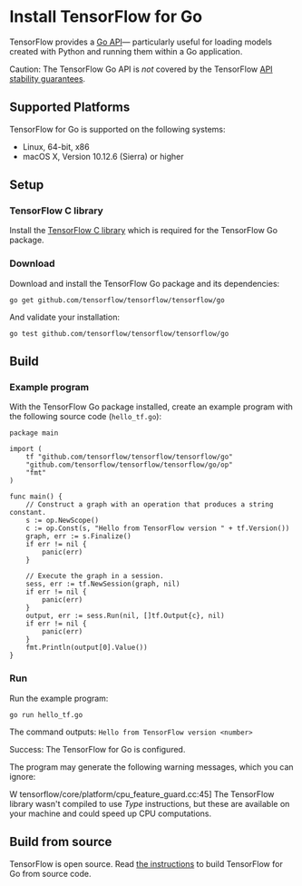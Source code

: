# Install TensorFlow for Go

TensorFlow provides a
[Go API](https://godoc.org/github.com/tensorflow/tensorflow/tensorflow/go)—
particularly useful for loading models created with Python and running them
within a Go application.

Caution: The TensorFlow Go API is *not* covered by the TensorFlow
[API stability guarantees](/docs/tensorflow/guide/version_compat).


## Supported Platforms

TensorFlow for Go is supported on the following systems:

* Linux, 64-bit, x86
* macOS X, Version 10.12.6 (Sierra) or higher


## Setup

### TensorFlow C library

Install the [TensorFlow C library](/docs/tensorflow/install/lang_c) which is required for the
TensorFlow Go package.

### Download

Download and install the TensorFlow Go package and its dependencies:

    go get github.com/tensorflow/tensorflow/tensorflow/go

And validate your installation:

    go test github.com/tensorflow/tensorflow/tensorflow/go


## Build

### Example program

With the TensorFlow Go package installed, create an example program with the
following source code (`hello_tf.go`):

```
package main

import (
    tf "github.com/tensorflow/tensorflow/tensorflow/go"
    "github.com/tensorflow/tensorflow/tensorflow/go/op"
    "fmt"
)

func main() {
    // Construct a graph with an operation that produces a string constant.
    s := op.NewScope()
    c := op.Const(s, "Hello from TensorFlow version " + tf.Version())
    graph, err := s.Finalize()
    if err != nil {
        panic(err)
    }

    // Execute the graph in a session.
    sess, err := tf.NewSession(graph, nil)
    if err != nil {
        panic(err)
    }
    output, err := sess.Run(nil, []tf.Output{c}, nil)
    if err != nil {
        panic(err)
    }
    fmt.Println(output[0].Value())
}
```

### Run

Run the example program:

    go run hello_tf.go

The command outputs: `Hello from TensorFlow version <number>`

Success: The TensorFlow for Go is configured.

The program may generate the following warning messages, which you can ignore:

W tensorflow/core/platform/cpu_feature_guard.cc:45] The TensorFlow library
wasn't compiled to use *Type* instructions, but these are available on your
machine and could speed up CPU computations.

## Build from source

TensorFlow is open source. Read
[the instructions](https://github.com/tensorflow/tensorflow/blob/master/tensorflow/go/README)
to build TensorFlow for Go from source code.
